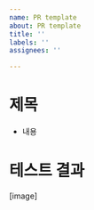 ```yaml
---
name: PR template
about: PR template
title: ''
labels: ''
assignees: ''

---
```


# 제목
- 내용

# 테스트 결과
[image]
